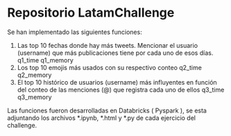 # Repositorio LatamChallenge

Se han implementado las siguientes funciones:
1. Las top 10 fechas donde hay más tweets. Mencionar el usuario (username) que más publicaciones tiene por cada uno de esos días.
   q1_time
   q1_memory
3. Los top 10 emojis más usados con su respectivo conteo
   q2_time
   q2_memory
4. El top 10 histórico de usuarios (username) más influyentes en función del conteo de las menciones (@) que registra cada uno de ellos
   q3_time
   q3_memory

Las funciones fueron desarrolladas en Databricks ( Pyspark ), se esta adjuntando los archivos *.ipynb, *.html y *.py de cada ejercicio del challenge.
